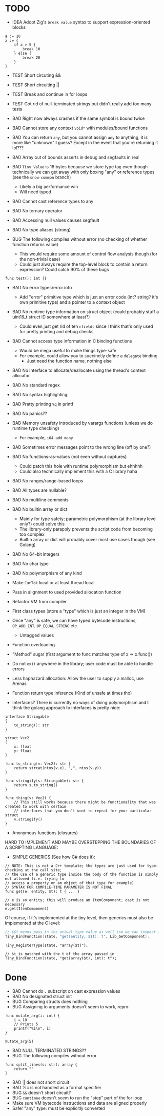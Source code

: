 # TODO

* IDEA Adopt Zig's `break value` syntax to support expression-oriented blocks

```
a := 10
x := {
    if a > 5 {
        break 10
    } else {
        break 20
    }
}
```

* TEST Short circuting &&
* TEST Short circuiting ||
* TEST Break and continue in for loops
* TEST Got rid of null-terminated strings but didn't really add too many tests

* BAD Right now always crashes if the same symbol is bound twice
* BAD Cannot store any context `void*` with modules/bound functions
* BAD You can return `any`, but you cannot assign `any` to anything; it is more like "unknown" I guess?
Except in the event that you're returning it lol???

* BAD Array out of bounds asserts in debug and segfaults in real
* BAD `Tiny_Value` is 16 bytes because we store type tag even though technically we can get away
  with only boxing "any" or reference types (see the `snow-common` branch)
    * Likely a big performance win
    * Will need typed 
* BAD Cannot cast reference types to any
* BAD No ternary operator
* BAD Accessing null values causes segfault
* BAD No type aliases (strong)

* BUG The following compiles without error (no checking of whether function returns value)
    * This would require some amount of control flow analysis though (for the non-trivial case)
    * Could just always require the top-level block to contain a return expression? Could catch 90% of these bugs
```
func test(): int {}
```

* BAD No error types/error info
    * Add "error" primitive type which is just an error code (int? string? it's own primitive type)
    and a pointer to a context object
* BAD No runtime type information on struct object (could probably stuff a uint16_t struct ID somewhere at least?)
    * Could even just get rid of teh `nfields` since I think that's only used for pretty printing
    and debug checks
* BAD Cannot access type information in C binding functions
    * Would be mega useful to make things type-safe
    * For example, could allow you to succinctly define a `delegate` binding
        * Just need the function name, nothing else
* BAD No interface to allocate/deallocate using the thread's context allocator
* BAD No standard regex
* BAD No syntax highlighting
* BAD Pretty printing `%q` in printf
* BAD No panics??
* BAD Memory unsafety introduced by varargs functions (unless we do runtime type checking)
    * For example, `i64_add_many`
* BAD Sometimes error messages point to the wrong line (off by one?)
* BAD No functions-as-values (not even without captures)
    * Could patch this hole with runtime polymorphism but ehhhhh
    * Could also technically implement this with a C library haha
* BAD No ranges/range-based loops
* BAD All types are nullable?
* BAD No multiline comments
* BAD No builtin array or dict
    * Mainly for type safety; parametric polymorphism (at the library level only?) could solve this
    * The library-only parapoly prevents the script code from becoming too complex
    * Builtin array or dict will probably cover most use cases though (see Golang)
* BAD No 64-bit integers
* BAD No char type
* BAD No polymorphism of any kind

* Make `CurTok` local or at least thread local

* Pass in alignment to used provided allocation function

* Refactor VM from compiler

* First class types (store a "type" which is just an integer in the VM)

* Once "any" is safe, we can have typed bytecode instructions; `OP_ADD_INT`, `OP_EQUAL_STRING` etc
    * Untagged values

* Function overloading

* "Method" sugar (first argument to func matches type of x => x.func())

* Do not `exit` anywhere in the library; user code must be able to handle errors

* Less haphazard allocation: Allow the user to supply a malloc, use Arenas

* Function return type inference (Kind of unsafe at times tho)

* Interfaces? There is currently no ways of doing polymorphism and I think the golang approach
  to interfaces is pretty nice:

```
interface Stringable
{
    to_string(): str
}

struct Vec2
{
    x: float
    y: float
}

func to_string(v: Vec2): str {
    return strcat(ntos(v.x), ",", ntos(v.y))
}

func stringify(s: Stringable): str {
    return s.to_string()
}

func thing(v: Vec2) {
    // This still works because there might be functionality that was created to work with certain
    // interfaces that you don't want to repeat for your particular struct
    v.stringify()
}

```

* Anonymous functions (closures)

HARD TO IMPLEMENT AND MAYBE OVERSTEPPING THE BOUNDARIES OF A SCRIPTING LANGUAGE:
* SIMPLE GENERICS (See how C# does it):

```
// NOTE: This is not a C++ template; the types are just used for type-checking at the call site;
// the use of a generic type inside the body of the function is simply not allowed (i.e. trying to
// access a property on an object of that type for example)
// SYNTAX FOR COMPILE-TIME PARAMETER IS NOT FINAL
func get(e: entity, $t): t { ... }

// e is an entity; this will produce an ItemComponent; cast is not necessary
e.get(ItemComponent)
```

Of course, if it's implemented at the tiny level, then generics must also be implemented at the C level:
```c
// $$t means pass in the actual type value as well (so we can inspect it in the C code to get the appropriate component for example)
Tiny_BindFunction(state, "get(entity, $$t): t", Lib_GetComponent);
```

```
Tiny_RegisterType(state, "array($t)");

// $t is matched with the t of the array passed in
Tiny_BindFunction(state, "get(array($t), int): t");
```

# Done

* BAD Cannot do `.` subscript on cast expression values
* BAD No designated struct init
* BUG Comparing structs does nothing
* BUG Assigning to arguments doesn't seem to work, repro


```
func mutate_arg(i: int) {
    i = 10
    // Prints 5
    printf("%i\n", i)
}

mutate_arg(5)
```

* BAD NULL TERMINATED STRINGS?? 
* BUG The following compiles without error
```
func split_lines(s: str): array {
    return ""
}
```

* BAD || does not short circuit
* BAD %c is not handled as a format specifier
* BUG `&&` doesn't short circuit?
* BUG `continue` doesn't seem to run the "step" part of the for loop
* Make sure VM bytecode instructions and data are aligned properly
* Safer "any" type: must be explicitly converted